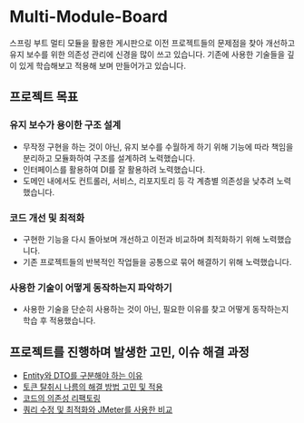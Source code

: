 # Multi-Module-Board
스프링 부트 멀티 모듈을 활용한 게시판으로 이전 프로젝트들의 문제점을 찾아 개선하고 유지 보수를 위한 의존성 관리에 신경을 많이 쓰고 있습니다.
기존에 사용한 기술들을 깊이 있게 학습해보고 적용해 보며 만들어가고 있습니다.

## 프로젝트 목표

### 유지 보수가 용이한 구조 설계

- 무작정 구현을 하는 것이 아닌, 유지 보수를 수월하게 하기 위해 기능에 따라 책임을 분리하고 모듈화하여 구조를 설계하려 노력했습니다.
- 인터페이스를 활용하여 DI를 잘 활용하려 노력했습니다.
- 도메인 내에서도 컨트롤러, 서비스, 리포지토리 등 각 계층별 의존성을 낮추려 노력했습니다.

### 코드 개선 및 최적화

- 구현한 기능을 다시 돌아보며 개선하고 이전과 비교하며 최적화하기 위해 노력했습니다.
- 기존 프로젝트들의 반복적인 작업들을 공통으로 묶어 해결하기 위해 노력했습니다.

### 사용한 기술이 어떻게 동작하는지 파악하기

- 사용한 기술을 단순히 사용하는 것이 아닌, 필요한 이유를 찾고 어떻게 동작하는지 학습 후 적용했습니다.

## 프로젝트를 진행하며 발생한 고민, 이슈 해결 과정

- [Entity와 DTO를 구분해야 하는 이유](https://seungh1024.tistory.com/63)
- [토큰 탈취시 나름의 해결 방법 고민 및 적용](https://seungh1024.tistory.com/63)
- [코드의 의존성 리팩토링](https://seungh1024.tistory.com/91)
- [쿼리 수정 및 최적화와 JMeter를 사용한 비교](https://seungh1024.tistory.com/92)
